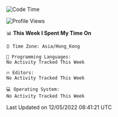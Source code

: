 <!--START_SECTION:waka-->
![Code Time](http://img.shields.io/badge/Code%20Time-1%20hr%2036%20mins-blue)

![Profile Views](http://img.shields.io/badge/Profile%20Views-147-blue)

📊 **This Week I Spent My Time On** 

```text
⌚︎ Time Zone: Asia/Hong_Kong

💬 Programming Languages: 
No Activity Tracked This Week

🔥 Editors: 
No Activity Tracked This Week

💻 Operating System: 
No Activity Tracked This Week

```


 Last Updated on 12/05/2022 08:41:21 UTC
<!--END_SECTION:waka-->
